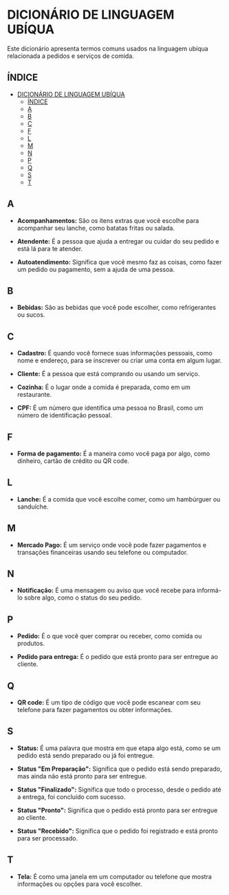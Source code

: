 # DICIONÁRIO DE LINGUAGEM UBÍQUA 

Este dicionário apresenta termos comuns usados na linguagem ubíqua relacionada a pedidos e serviços de comida.

## ÍNDICE
- [DICIONÁRIO DE LINGUAGEM UBÍQUA](#dicionário-de-linguagem-ubíqua)
  - [ÍNDICE](#índice)
  - [A](#a)
  - [B](#b)
  - [C](#c)
  - [F](#f)
  - [L](#l)
  - [M](#m)
  - [N](#n)
  - [P](#p)
  - [Q](#q)
  - [S](#s)
  - [T](#t)

## A

- **Acompanhamentos:**
São os itens extras que você escolhe para acompanhar seu lanche, como batatas fritas ou salada.

- **Atendente:**
É a pessoa que ajuda a entregar ou cuidar do seu pedido e está lá para te atender.

- **Autoatendimento:**
Significa que você mesmo faz as coisas, como fazer um pedido ou pagamento, sem a ajuda de uma pessoa.

## B

- **Bebidas:**
São as bebidas que você pode escolher, como refrigerantes ou sucos.

## C

- **Cadastro:**
É quando você fornece suas informações pessoais, como nome e endereço, para se inscrever ou criar uma conta em algum lugar.

- **Cliente:**
É a pessoa que está comprando ou usando um serviço.

- **Cozinha:**
É o lugar onde a comida é preparada, como em um restaurante.

- **CPF:**
É um número que identifica uma pessoa no Brasil, como um número de identificação pessoal.

## F

- **Forma de pagamento:**
É a maneira como você paga por algo, como dinheiro, cartão de crédito ou QR code.

## L

- **Lanche:**
É a comida que você escolhe comer, como um hambúrguer ou sanduíche.

## M

- **Mercado Pago:**
É um serviço onde você pode fazer pagamentos e transações financeiras usando seu telefone ou computador.

## N

- **Notificação:**
É uma mensagem ou aviso que você recebe para informá-lo sobre algo, como o status do seu pedido.

## P

- **Pedido:**
É o que você quer comprar ou receber, como comida ou produtos.

- **Pedido para entrega:**
É o pedido que está pronto para ser entregue ao cliente.

## Q

- **QR code:**
É um tipo de código que você pode escanear com seu telefone para fazer pagamentos ou obter informações.

## S

- **Status:**
É uma palavra que mostra em que etapa algo está, como se um pedido está sendo preparado ou já foi entregue.

- **Status "Em Preparação":**
Significa que o pedido está sendo preparado, mas ainda não está pronto para ser entregue.

- **Status "Finalizado":**
Significa que todo o processo, desde o pedido até a entrega, foi concluído com sucesso.

- **Status "Pronto":**
Significa que o pedido está pronto para ser entregue ao cliente.
  
- **Status "Recebido":**
Significa que o pedido foi registrado e está pronto para ser processado.

## T

- **Tela:**
É como uma janela em um computador ou telefone que mostra informações ou opções para você escolher.